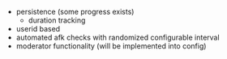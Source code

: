 - persistence (some progress exists)
    - duration tracking
- userid based
- automated afk checks with randomized configurable interval
- moderator functionality (will be implemented into config)